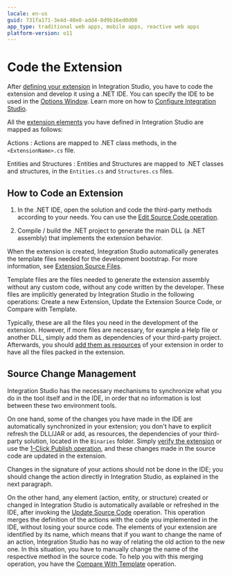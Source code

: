 ```yaml
---
locale: en-us
guid: 731fa171-3e4d-40e0-add4-8d9b16ed0d08
app_type: traditional web apps, mobile apps, reactive web apps
platform-version: o11
---
```


# Code the Extension

After [defining your extension](<extension-define.md>) in Integration Studio, you have to code the extension and develop it using a .NET IDE. You can specify the IDE to be used in the [Options Window](<../../../ref/integration-studio/menu/edit/options.md>). Learn more on how to [Configure Integration Studio](<https://www.outsystems.com/goto/howto-configure-integration-studio>).

All the [extension elements](<../getting-started/extension.md#extension-elements>) you have defined in Integration Studio are mapped as follows:

Actions
:   Actions are mapped to .NET class methods, in the `<ExtensionName>.cs` file.

Entities and Structures
:    Entities and Structures are mapped to .NET classes and structures, in the `Entities.cs` and `Structures.cs` files.
  
## How to Code an Extension

1. In the .NET IDE, open the solution and code the third-party methods according to your needs. You can use the [Edit Source Code operation](<extension-code-edit.md>).

1. Compile / build the .NET project to generate the main DLL (a .NET assembly) that implements the extension behavior.

When the extension is created, Integration Studio automatically generates the template files needed for the development bootstrap. For more information, see [Extension Source Files](<../getting-started/extension-source-files.md>).

<div class="info" markdown="1">

Template files are the files needed to generate the extension assembly without any custom code, without any code written by the developer. These files are implicitly generated by Integration Studio in the following operations: Create a new Extension, Update the Extension Source Code, or Compare with Template. 

</div>

Typically, these are all the files you need in the development of the extension. However, if more files are necessary, for example a Help file or another DLL, simply add them as dependencies of your third-party project. Afterwards, you should [add them as resources](<../managing-extensions/resource-define.md>) of your extension in order to have all the files packed in the extension.

## Source Change Management

Integration Studio has the necessary mechanisms to synchronize what you do in the tool itself and in the IDE, in order that no information is lost between these two environment tools.

On one hand, some of the changes you have made in the IDE are automatically synchronized in your extension; you don't have to explicit refresh the DLL/JAR or add, as resources, the dependencies of your third-party solution, located in the `Binaries` folder. Simply [verify the extension](<extension-verify.md>) or use the [1-Click Publish operation](<extension-1-cp.md>), and these changes made in the source code are updated in the extension.

<div class="warning" markdown="1">

Changes in the signature of your actions should not be done in the IDE; you should change the action directly in Integration Studio, as explained in the next paragraph.

</div>

On the other hand, any element (action, entity, or structure) created or changed in Integration Studio is automatically available or refreshed in the IDE, after invoking the [Update Source Code](<extension-update-source-code.md>) operation. This operation merges the definition of the actions with the code you implemented in the IDE, without losing your source code. The elements of your extension are identified by its name, which means that if you want to change the name of an action, Integration Studio has no way of relating the old action to the new one. In this situation, you have to manually change the name of the respective method in the source code. To help you with this merging operation, you have the [Compare With Template](<../../../ref/integration-studio/resources-tree.md>) operation.
